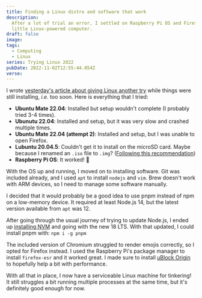 ```yaml
---
title: Finding a Linux distro and software that work
description:
  After a lot of trial an error, I settled on Raspberry Pi OS and Firefox for my
  little Linux-powered computer.
draft: false
image:
tags:
  - Computing
  - Linux
series: Trying Linux 2022
pubDate: 2022-11-02T12:55:44.054Z
verse:
---
```


I wrote
[yesterday's article about giving Linux another try](/articles/giving-linux-another-try)
while things were still installing, _i.e._ too soon. Here is everything that I
tried:

- **Ubuntu Mate 22.04**: Installed but setup wouldn't complete (I probably tried
  3-4 times).
- **Ubunutu 22.04**: Installed and setup, but it was very slow and crashed
  multiple times.
- **Ubuntu Mate 22.04 (attempt 2)**: Installed and setup, but I was unable to
  open Firefox.
- **Lubuntu 20.04.5**: Couldn't get it to install on the microSD card. Maybe
  because I renamed an `.iso` file to `.img`?
  ([Following this recommendation](https://askubuntu.com/questions/1205768/how-to-convert-an-iso-file-to-img-format-in-linux))
- **Raspberry Pi OS**: It worked! 🎉

With the OS up and running, I moved on to installing software. Git was included
already, and I used `apt` to install `nodejs` and `vim`. Brew doesn't work with
ARM devices, so I need to manage some software manually.

I decided that it would probably be a good idea to use pnpm instead of npm on a
low-memory device. It required at least Node.js 14, but the latest version
available from `apt` was 12.

After going through the usual journey of trying to update Node.js, I ended up
[installing NVM](https://github.com/nvm-sh/nvm) and going with the new 18 LTS.
With that updated, I could install pnpm with: `npm i -g pnpm`

The included version of Chromium struggled to render emojis correctly, so I
opted for Firefox instead. I used the Raspberry Pi's package manager to install
`firefox-esr` and it worked great. I made sure to install
[uBlock Origin](/articles/awesome-browser-extensions) to hopefully help a bit
with performance.

With all that in place, I now have a serviceable Linux machine for tinkering! It
still struggles a bit running multiple processes at the same time, but it's
definitely good enough for now.
